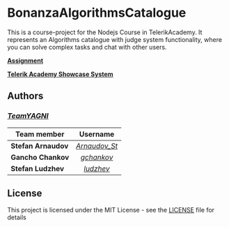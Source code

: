 # BonanzaAlgorithmsCatalogue

This is a course-project for the Nodejs Course in TelerikAcademy. It represents an Algorithms catalogue with judge system functionality, where you can solve complex tasks and chat with other users.

[**Assignment**](https://github.com/TelerikAcademy/Web-Applications-with-Node.js/blob/master/Course%20Project/README.md)

[**Telerik Academy Showcase System**](http://best.telerikacademy.com/projects/703/BonanzaAlgorithmsCatalogue)

## Authors

### [***TeamYAGNI***](https://github.com/TeamYAGNI)
| Team member         | Username     |
| -------------       | :--------:   |
| **Stefan Arnaudov** | [*Arnaudov_St*](http://telerikacademy.com/Users/Arnaudov_St)  |
| **Gancho Chankov**  | [*gchankov*](http://telerikacademy.com/Users/gchankov)     |
| **Stefan Ludzhev**  | [*ludzhev*](https://github.com/ludzhev)      |

## License

This project is licensed under the MIT License - see the [LICENSE](LICENSE) file for details

